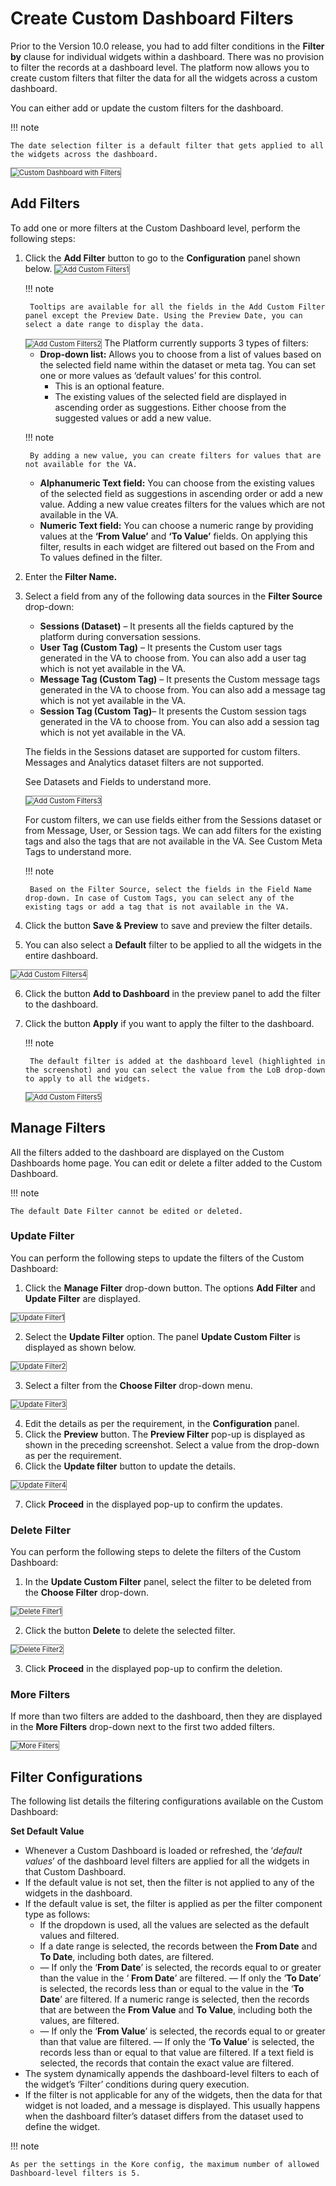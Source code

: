# Create Custom Dashboard Filters

Prior to the Version 10.0 release, you had to add filter conditions in the **Filter by** clause for individual widgets within a dashboard. There was no provision to filter the records at a dashboard level. The platform now allows you to create custom filters that filter the data for all the widgets across a custom dashboard.

You can either add or update the custom filters for the dashboard.

!!! note

    The date selection filter is a default filter that gets applied to all the widgets across the dashboard.

<img src="./../images/custom-dashboard-with-filters.png" alt="Custom Dashboard with Filters" title="Custom Dashboard with Filters" style="border: 1px solid gray; zoom:80%;">

## Add Filters

To add one or more filters at the Custom Dashboard level, perform the following steps:


1. Click the **Add Filter** button to go to the **Configuration** panel shown below.
    <img src="./../images/add-custom-filters1.png" alt="Add Custom Filters1" title="Add Custom Filters1" style="border: 1px solid gray; zoom:80%;">

    !!! note

        Tooltips are available for all the fields in the Add Custom Filter panel except the Preview Date. Using the Preview Date, you can select a date range to display the data.

    <img src="./../images/add-custom-filters2.png" alt="Add Custom Filters2" title="Add Custom Filters2" style="border: 1px solid gray; zoom:80%;">
    The Platform currently supports 3 types of filters:

    * **Drop-down list:** Allows you to choose from a list of values based on the selected field name within the dataset or meta tag. You can set one or more values as ‘default values’ for this control.
        * This is an optional feature.
        * The existing values of the selected field are displayed in ascending order as suggestions. Either choose from the suggested values or add a new value.


    !!! note

        By adding a new value, you can create filters for values that are not available for the VA.

    * **Alphanumeric Text field:** You can choose from the existing values of the selected field as suggestions in ascending order or add a new value. Adding a new value creates filters for the values which are not available in the VA.
    * **Numeric Text field:** You can choose a numeric range by providing values at the **‘From Value’** and **‘To Value’** fields. On applying this filter, results in each widget are filtered out based on the From and To values defined in the filter.
2. Enter the **Filter Name.**
3. Select a field from any of the following data sources in the **Filter Source** drop-down:
    * **Sessions (Dataset)** – It presents all the fields captured by the platform during conversation sessions.
    * **User Tag (Custom Tag)** – It presents the Custom user tags generated in the VA to choose from. You can also add a user tag which is not yet available in the VA.
    * **Message Tag (Custom Tag)** – It presents the Custom message tags generated in the VA to choose from. You can also add a message tag which is not yet available in the VA.
    * **Session Tag (Custom Tag)**– It presents the Custom session tags generated in the VA to choose from. You can also add a session tag which is not yet available in the VA.

    The fields in the Sessions dataset are supported for custom filters. Messages and Analytics dataset filters are not supported.

    See Datasets and Fields to understand more.

    <img src="./../images/add-custom-filters3.png" alt="Add Custom Filters3" title="Add Custom Filters3" style="border: 1px solid gray; zoom:80%;">   

    For custom filters, we can use fields either from the Sessions dataset or from Message, User, or Session tags. We can add filters for the existing tags and also the tags that are not available in the VA. See Custom Meta Tags to understand more.

    !!! note

        Based on the Filter Source, select the fields in the Field Name drop-down. In case of Custom Tags, you can select any of the existing tags or add a tag that is not available in the VA.

4. Click the button **Save & Preview** to save and preview the filter details.
5. You can also select a **Default** filter to be applied to all the widgets in the entire dashboard.
<img src="./../images/add-custom-filters4.png" alt="Add Custom Filters4" title="Add Custom Filters4" style="border: 1px solid gray; zoom:80%;">    

6. Click the button **Add to Dashboard** in the preview panel to add the filter to the dashboard.
7. Click the button **Apply** if you want to apply the filter to the dashboard.

    !!! note

        The default filter is added at the dashboard level (highlighted in the screenshot) and you can select the value from the LoB drop-down to apply to all the widgets.

    <img src="./../images/add-custom-filters5.png" alt="Add Custom Filters5" title="Add Custom Filters5" style="border: 1px solid gray; zoom:80%;"> 
        

## Manage Filters

All the filters added to the dashboard are displayed on the Custom Dashboards home page. You can edit or delete a filter added to the Custom Dashboard.

!!! note

    The default Date Filter cannot be edited or deleted.


### Update Filter

You can perform the following steps to update the filters of the Custom Dashboard:



1. Click the **Manage Filter** drop-down button. The options **Add Filter** and **Update Filter** are displayed.
<img src="./../images/update-filter1.png" alt="Update Filter1" title="Update Filter1" style="border: 1px solid gray; zoom:80%;"> 


2. Select the **Update Filter** option. The panel **Update Custom Filter** is displayed as shown below.
<img src="./../images/update-filter2.png" alt="Update Filter2" title="Update Filter2" style="border: 1px solid gray; zoom:80%;"> 


3. Select a filter from the **Choose Filter** drop-down menu.
<img src="./../images/update-filter3.png" alt="Update Filter3" title="Update Filter3" style="border: 1px solid gray; zoom:80%;"> 


4. Edit the details as per the requirement, in the **Configuration** panel.
5. Click the **Preview** button. The **Preview Filter** pop-up is displayed as shown in the preceding screenshot. Select a value from the drop-down as per the requirement.
6. Click the **Update filter** button to update the details.
<img src="./../images/update-filter4.png" alt="Update Filter4" title="Update Filter4" style="border: 1px solid gray; zoom:80%;">    


7. Click **Proceed** in the displayed pop-up to confirm the updates.


### Delete Filter

You can perform the following steps to delete the filters of the Custom Dashboard:



1. In the **Update Custom Filter** panel, select the filter to be deleted from the **Choose Filter** drop-down.
<img src="./../images/delete-filter1.png" alt="Delete Filter1" title="Delete Filter1" style="border: 1px solid gray; zoom:80%;"> 


2. Click the button **Delete** to delete the selected filter.
<img src="./../images/delete-filter2.png" alt="Delete Filter2" title="Delete Filter2" style="border: 1px solid gray; zoom:80%;">


3. Click **Proceed** in the displayed pop-up to confirm the deletion.


### More Filters

If more than two filters are added to the dashboard, then they are displayed in the **More Filters** drop-down next to the first two added filters.

<img src="./../images/more-filters.png" alt="More Filters" title="Delete Filter1" style="border: 1px solid gray; zoom:80%;">


## Filter Configurations

The following list details the filtering configurations available on the Custom Dashboard:

**Set Default Value**

* Whenever a Custom Dashboard is loaded or refreshed, the ‘_default values_’ of the dashboard level filters are applied for all the widgets in that Custom Dashboard.
* If the default value is not set, then the filter is not applied to any of the widgets in the dashboard.
* If the default value is set, the filter is applied as per the filter component type as follows:
    * If the dropdown is used, all the values are selected as the default values and filtered.
    * If a date range is selected, the records between the **From Date** and **To Date**, including both dates, are filtered.
    * — If only the ‘**From Date**’ is selected, the records equal to or greater than the value in the ‘ **From Date**’ are filtered.
— If only the ‘**To Date**’ is selected, the records less than or equal to the value in the ‘**To Date**’ are filtered. If a numeric range is selected, then the records that are between the **From Value** and **To Value**, including both the values, are filtered.
    * — If only the ‘**From Value**’ is selected, the records equal to or greater than that value are filtered.
— If only the ‘**To Value**’ is selected, the records less than or equal to that value are filtered. If a text field is selected, the records that contain the exact value are filtered.
* The system dynamically appends the dashboard-level filters to each of the widget’s ‘Filter’ conditions during query execution.
* If the filter is not applicable for any of the widgets, then the data for that widget is not loaded, and a message is displayed. This usually happens when the dashboard filter’s dataset differs from the dataset used to define the widget.

!!! note

    As per the settings in the Kore config, the maximum number of allowed Dashboard-level filters is 5.
